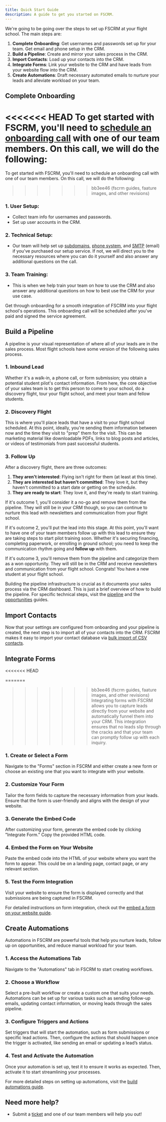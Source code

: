 ```yaml
---
title: Quick Start Guide
description: A guide to get you started on FSCRM.
---
```


We're going to be going over the steps to set up FSCRM at your flight school. The main steps are:

1. **Complete Onboarding**: Get usernames and passwords set up for your team. Get email and phone setup in the CRM.
2. **Build a Pipeline**: Create and mirror your sales process in the CRM.
3. **Import Contacts**: Load up your contacts into the CRM.
4. **Integrate Forms**: Link your website to the CRM and have leads from your website flow into the CRM.
5. **Create Automations**: Draft necessary automated emails to nurture your leads and alleviate workload on your team.

## Complete Onboarding

<<<<<<< HEAD
To get started with FSCRM, you'll need to [schedule an onboarding call](https://rightruddermarketing.com/schedule-call) with one of our team members. On this call, we will do the following:
=======
To get started with FSCRM, you'll need to schedule an onboarding call with one of our team members. On this call, we will do the following:
>>>>>>> bb3ee46 (fscrm guides, faature images, and other revisions)

### 1. **User Setup:**
   - Collect team info for usernames and passwords.
   - Set up user accounts in the CRM.

### 2. **Technical Setup:**
   - Our team will help set up [subdomains](/guides/setup-subdomain), [phone system](/guides/setup-phone-system), and [SMTP](/guides/setup-email) (email) if you've purchased our setup service. If not, we will direct you to the necessary resources where you can do it yourself and also answer any additional questions on the call.

### 3. **Team Training:**
   - This is when we help train your team on how to use the CRM and also answer any additional questions on how to best use the CRM for your use case.

Get through onboarding for a smooth integration of FSCRM into your flight school's operations. This onboarding call will be scheduled after you've paid and signed the service agreement.

## Build a Pipeline

A pipeline is your visual representation of where all of your leads are in the sales process. Most flight schools have some version of the following sales process.

### 1. **Inbound Lead**

Whether it's a walk-in, a phone call, or form submission; you obtain a potential student pilot's contact information. From here, the core objective of your sales team is to get this person to come to your school, do a discovery flight, tour your flight school, and meet your team and fellow students.

### 2. **Discovery Flight**

This is where you'll place leads that have a visit to your flight school scheduled. At this point, ideally, you're sending them information between now and the time they visit to "prep" them for the visit. This can be marketing material like downloadable PDFs, links to blog posts and articles, or videos of testimonials from past successful students.

### 3. **Follow Up**

After a discovery flight, there are three outcomes:

1. **They aren't interested**: Flying isn't right for them (at least at this time).
2. **They are interested but haven't committed**: They love it, but they haven't committed to a start date or getting on the schedule.
3. **They are ready to start**: They love it, and they're ready to start training.

If it's outcome 1, you'll consider it a no-go and remove them from the pipeline. They will still be in your CRM though, so you can continue to nurture this lead with newsletters and communication from your flight school.

If it's outcome 2, you'll put the lead into this stage. At this point, you'll want to have one of your team members follow up with this lead to ensure they are taking steps to start pilot training soon. Whether it's securing financing, completing paperwork, or enrolling in ground school; you need to keep the communication rhythm going and **follow up** with them.

If it's outcome 3, you'll remove them from the pipeline and categorize them as a won opportunity. They will still be in the CRM and receive newsletters and communication from your flight school. Congrats! You have a new student at your flight school.

Building the pipeline infrastructure is crucial as it documents your sales process via the CRM dashboard. This is just a brief overview of how to build the pipeline. For specific technical steps, visit the [pipeline](/features/pipeline) and the [opportunities](/features/opportunities) guides.

## Import Contacts

Now that your settings are configured from onboarding and your pipeline is created, the next step is to import all of your contacts into the CRM. FSCRM makes it easy to import your contact database via [bulk import of CSV contacts](/guides/bulk-import-contacts).

## Integrate Forms

<<<<<<< HEAD

=======
>>>>>>> bb3ee46 (fscrm guides, faature images, and other revisions)
Integrating forms with FSCRM allows you to capture leads directly from your website and automatically funnel them into your CRM. This integration ensures that no leads slip through the cracks and that your team can promptly follow up with each inquiry.

### 1. **Create or Select a Form**

Navigate to the "Forms" section in FSCRM and either create a new form or choose an existing one that you want to integrate with your website.

### 2. **Customize Your Form**

Tailor the form fields to capture the necessary information from your leads. Ensure that the form is user-friendly and aligns with the design of your website.

### 3. **Generate the Embed Code**

After customizing your form, generate the embed code by clicking "Integrate Form." Copy the provided HTML code.

### 4. **Embed the Form on Your Website**

Paste the embed code into the HTML of your website where you want the form to appear. This could be on a landing page, contact page, or any relevant section.

### 5. **Test the Form Integration**

Visit your website to ensure the form is displayed correctly and that submissions are being captured in FSCRM.

For detailed instructions on form integration, check out the [embed a form on your website guide](/guides/embed-form).

## Create Automations

Automations in FSCRM are powerful tools that help you nurture leads, follow up on opportunities, and reduce manual workload for your team.

### 1. **Access the Automations Tab**

Navigate to the "Automations" tab in FSCRM to start creating workflows.

### 2. **Choose a Workflow**

Select a pre-built workflow or create a custom one that suits your needs. Automations can be set up for various tasks such as sending follow-up emails, updating contact information, or moving leads through the sales pipeline.

### 3. **Configure Triggers and Actions**

Set triggers that will start the automation, such as form submissions or specific lead actions. Then, configure the actions that should happen once the trigger is activated, like sending an email or updating a lead’s status.

### 4. **Test and Activate the Automation**

Once your automation is set up, test it to ensure it works as expected. Then, activate it to start streamlining your processes.

For more detailed steps on setting up automations, visit the [build automations guide](/guides/build-automations).

## Need more help?

- Submit a [ticket](https://rightruddermarketing.com/contact-us) and one of our team members will help you out!
